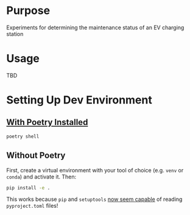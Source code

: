 # Purpose
Experiments for determining the maintenance status of an EV charging station

# Usage
TBD

# Setting Up Dev Environment
## [With Poetry Installed](https://python-poetry.org/docs/basic-usage/#activating-the-virtual-environment)
```bash
poetry shell
```

## Without Poetry
First, create a virtual environment with your tool of choice (e.g. `venv` or `conda`) and activate it. Then:

```bash
pip install -e .
```

This works because `pip` and `setuptools` [now seem capable](https://til.simonwillison.net/python/pyproject) of reading `pyproject.toml` files!
